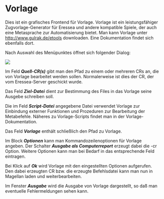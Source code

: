 <span id="top"></span>

# Vorlage

Dies ist ein grafisches Frontend für Vorlage. Vorlage ist ein
leistungsfähiger Zugvorlage-Generator für Eressea und andere kompatible
Spiele, der auch eine Metasprache zur Automatisierung bietet. Man kann
Vorlage unter <http://www.gulrak.de/etools> downloaden. Eine
Dokumentation findet sich ebenfalls dort.

Nach Auswahl des Menüpunktes öffnet sich folgender Dialog:

<img src="../../images/menu_extras_vorlage.gif" data-border="0" />

Im Feld ***Quell-CR(s)*** gibt man den Pfad zu einem oder mehreren CRs
an, die von Vorlage bearbeitet werden sollen. Normalerweise ist dies der
CR, der vom Eressea-Server geschickt wurde.

Das Feld ***Ziel-Datei*** dient zur Bestimmung des Files in das Vorlage
seine Ausgebe schreiben soll.

Die im Feld ***Script-Datei*** angegebene Datei verwendet Vorlage zur
Einbindung externer Funktionen und Prozeduren zur Bearbeitung der
Metabefehle. Näheres zu Vorlage-Scripts findet man in der
Vorlage-Dokumentation.

Das Feld ***Vorlage*** enthält schließlich den Pfad zu Vorlage.

Im Block ***Optionen*** kann man Kommandozeilenoptionen für Vorlage
angeben. Der Schalter ***Ausgabe als Computerreport*** erzeugt dabei die
-cr Option. Weitere Optionen kann man bei Bedarf in das entsprechende
Feld eintragen.

Bei Klick auf ***Ok*** wird Vorlage mit den eingestellten Optionen
aufgerufen. Den dabei erzeugten CR bzw. die erzeugte Befehlsdatei kann
man nun in Magellan laden und weiterbearbeiten.

Im Fenster ***Ausgabe*** wird die Ausgabe von Vorlage dargestellt, so
daß man eventuelle Fehlermeldungen sehen kann.
